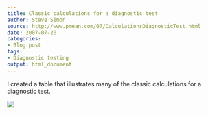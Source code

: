 ```yaml
---
title: Classic calculations for a diagnostic test
author: Steve Simon
source: http://www.pmean.com/07/CalculationsDiagnosticTest.html
date: 2007-07-20
categories:
- Blog post
tags:
- Diagnostic testing
output: html_document
---
```


I created a table that illustrates many of the classic calculations for
a diagnostic test.

<!---More--->

![](http://www.pmean.com/images/images/07/CalculationsDiagnosticTest01.gif)

